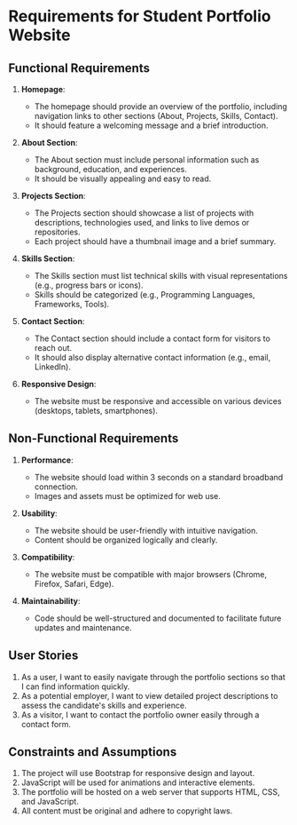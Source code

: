# Requirements for Student Portfolio Website

## Functional Requirements

1. **Homepage**: 
   - The homepage should provide an overview of the portfolio, including navigation links to other sections (About, Projects, Skills, Contact).
   - It should feature a welcoming message and a brief introduction.

2. **About Section**:
   - The About section must include personal information such as background, education, and experiences.
   - It should be visually appealing and easy to read.

3. **Projects Section**:
   - The Projects section should showcase a list of projects with descriptions, technologies used, and links to live demos or repositories.
   - Each project should have a thumbnail image and a brief summary.

4. **Skills Section**:
   - The Skills section must list technical skills with visual representations (e.g., progress bars or icons).
   - Skills should be categorized (e.g., Programming Languages, Frameworks, Tools).

5. **Contact Section**:
   - The Contact section should include a contact form for visitors to reach out.
   - It should also display alternative contact information (e.g., email, LinkedIn).

6. **Responsive Design**:
   - The website must be responsive and accessible on various devices (desktops, tablets, smartphones).

## Non-Functional Requirements

1. **Performance**:
   - The website should load within 3 seconds on a standard broadband connection.
   - Images and assets must be optimized for web use.

2. **Usability**:
   - The website should be user-friendly with intuitive navigation.
   - Content should be organized logically and clearly.

3. **Compatibility**:
   - The website must be compatible with major browsers (Chrome, Firefox, Safari, Edge).

4. **Maintainability**:
   - Code should be well-structured and documented to facilitate future updates and maintenance.

## User Stories

1. As a user, I want to easily navigate through the portfolio sections so that I can find information quickly.
2. As a potential employer, I want to view detailed project descriptions to assess the candidate's skills and experience.
3. As a visitor, I want to contact the portfolio owner easily through a contact form.

## Constraints and Assumptions

1. The project will use Bootstrap for responsive design and layout.
2. JavaScript will be used for animations and interactive elements.
3. The portfolio will be hosted on a web server that supports HTML, CSS, and JavaScript.
4. All content must be original and adhere to copyright laws.